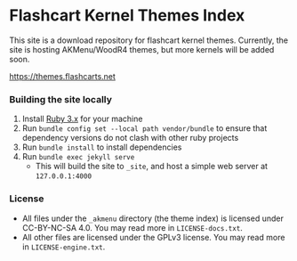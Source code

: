 # Flashcart Kernel Themes Index

This site is a download repository for flashcart kernel themes. Currently, the site is hosting AKMenu/WoodR4 themes, but more kernels will be added soon.

<https://themes.flashcarts.net>

### Building the site locally

1. Install [Ruby 3.x](https://www.ruby-lang.org/) for your machine
1. Run `bundle config set --local path vendor/bundle` to ensure that dependency versions do not clash with other ruby projects
1. Run `bundle install` to install dependencies
1. Run `bundle exec jekyll serve`
    - This will build the site to `_site`, and host a simple web server at `127.0.0.1:4000`

### License

- All files under the `_akmenu` directory (the theme index) is licensed under CC-BY-NC-SA 4.0. You may read more in `LICENSE-docs.txt`.
- All other files are licensed under the GPLv3 license. You may read more in `LICENSE-engine.txt`.

